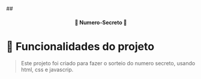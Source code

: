 ##<h4 align="center"> 
    :construction:  Numero-Secreto  :construction:
</h4>


# :hammer: Funcionalidades do projeto
 
 > Este projeto foi criado para fazer o sorteio do numero secreto, usando html, css e javascrip.
